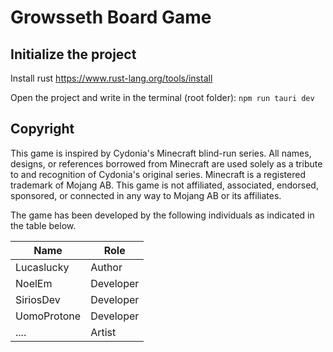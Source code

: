 # Growsseth Board Game

## Initialize the project

Install rust
https://www.rust-lang.org/tools/install

Open the project and write in the terminal (root folder):
`npm run tauri dev`



## Copyright

This game is inspired by Cydonia's Minecraft blind-run series. 
All names, designs, or references borrowed from Minecraft are used solely as a tribute to and recognition of Cydonia's original series. 
Minecraft is a registered trademark of Mojang AB. 
This game is not affiliated, associated, endorsed, sponsored, or connected in any way to Mojang AB or its affiliates.

The game has been developed by the following individuals as indicated in the table below.

| Name | Role |
|--|--|
| Lucaslucky | Author |
| NoelEm | Developer |
| SiriosDev | Developer |
| UomoProtone | Developer |
| .... | Artist |

